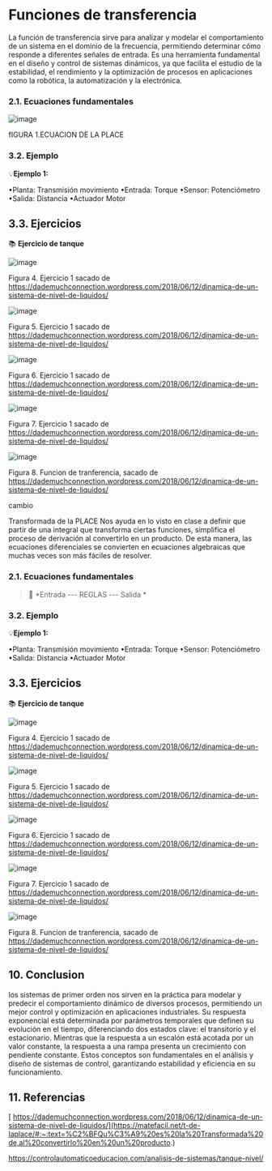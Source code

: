 # Funciones de transferencia
La función de transferencia sirve para analizar y modelar el comportamiento de un sistema en el dominio de la frecuencia, permitiendo determinar cómo responde a diferentes señales de entrada. Es una herramienta fundamental en el diseño y control de sistemas dinámicos, ya que facilita el estudio de la estabilidad, el rendimiento y la optimización de procesos en aplicaciones como la robótica, la automatización y la electrónica.

### 2.1. Ecuaciones fundamentales 

![image](https://github.com/user-attachments/assets/1280c34f-177e-4cb0-a0ad-cb0737c62ae5)

fIGURA 1.ECUACION DE LA PLACE 


### 3.2. Ejemplo
💡**Ejemplo 1:** 

•Planta: Transmisión movimiento
•Entrada: Torque
•Sensor: Potenciómetro
•Salida: Distancia
•Actuador Motor

## 3.3. Ejercicios
📚 **Ejercicio de tanque**

![image](https://github.com/user-attachments/assets/51ff01c0-f0a2-48ad-9e85-77a2123ae0e6)

Figura 4. Ejercicio 1 sacado de https://dademuchconnection.wordpress.com/2018/06/12/dinamica-de-un-sistema-de-nivel-de-liquidos/

![image](https://github.com/user-attachments/assets/e9f392e7-5a43-44e1-a5bf-f94ab7526c11)

Figura 5. Ejercicio 1 sacado de https://dademuchconnection.wordpress.com/2018/06/12/dinamica-de-un-sistema-de-nivel-de-liquidos/

![image](https://github.com/user-attachments/assets/067b00f1-8580-4533-8766-d7f705f3fb97)

Figura 6. Ejercicio 1 sacado de https://dademuchconnection.wordpress.com/2018/06/12/dinamica-de-un-sistema-de-nivel-de-liquidos/

![image](https://github.com/user-attachments/assets/5ca84043-3101-4393-9d86-9e07db990488)

Figura 7. Ejercicio 1 sacado de https://dademuchconnection.wordpress.com/2018/06/12/dinamica-de-un-sistema-de-nivel-de-liquidos/

![image](https://github.com/user-attachments/assets/d8084f4d-daa4-4542-98d3-27d98a56f0b9)

Figura 8. Funcion de tranferencia,  sacado de https://dademuchconnection.wordpress.com/2018/06/12/dinamica-de-un-sistema-de-nivel-de-liquidos/

cambio 

Transformada de la PLACE
Nos ayuda en lo visto en clase a definir que partir de una integral que transforma ciertas funciones, simplifica el proceso de derivación al convertirlo en un producto. De esta manera, las ecuaciones diferenciales se convierten en ecuaciones algebraicas que muchas veces son más fáciles de resolver.

### 2.1. Ecuaciones fundamentales 

>🔑 *Entrada --- REGLAS --- Salida *

### 3.2. Ejemplo
💡**Ejemplo 1:** 

•Planta: Transmisión movimiento
•Entrada: Torque
•Sensor: Potenciómetro
•Salida: Distancia
•Actuador Motor

## 3.3. Ejercicios
📚 **Ejercicio de tanque**

![image](https://github.com/user-attachments/assets/51ff01c0-f0a2-48ad-9e85-77a2123ae0e6)

Figura 4. Ejercicio 1 sacado de https://dademuchconnection.wordpress.com/2018/06/12/dinamica-de-un-sistema-de-nivel-de-liquidos/

![image](https://github.com/user-attachments/assets/e9f392e7-5a43-44e1-a5bf-f94ab7526c11)

Figura 5. Ejercicio 1 sacado de https://dademuchconnection.wordpress.com/2018/06/12/dinamica-de-un-sistema-de-nivel-de-liquidos/

![image](https://github.com/user-attachments/assets/067b00f1-8580-4533-8766-d7f705f3fb97)

Figura 6. Ejercicio 1 sacado de https://dademuchconnection.wordpress.com/2018/06/12/dinamica-de-un-sistema-de-nivel-de-liquidos/

![image](https://github.com/user-attachments/assets/5ca84043-3101-4393-9d86-9e07db990488)

Figura 7. Ejercicio 1 sacado de https://dademuchconnection.wordpress.com/2018/06/12/dinamica-de-un-sistema-de-nivel-de-liquidos/

![image](https://github.com/user-attachments/assets/d8084f4d-daa4-4542-98d3-27d98a56f0b9)

Figura 8. Funcion de tranferencia,  sacado de https://dademuchconnection.wordpress.com/2018/06/12/dinamica-de-un-sistema-de-nivel-de-liquidos/

## 10. Conclusion
los sistemas de primer orden nos sirven en la práctica para modelar y predecir el comportamiento dinámico de diversos procesos, permitiendo un mejor control y optimización en aplicaciones industriales. Su respuesta exponencial está determinada por parámetros temporales que definen su evolución en el tiempo, diferenciando dos estados clave: el transitorio y el estacionario. Mientras que la respuesta a un escalón está acotada por un valor constante, la respuesta a una rampa presenta un crecimiento con pendiente constante. Estos conceptos son fundamentales en el análisis y diseño de sistemas de control, garantizando estabilidad y eficiencia en su funcionamiento.

## 11. Referencias
[
https://dademuchconnection.wordpress.com/2018/06/12/dinamica-de-un-sistema-de-nivel-de-liquidos/](https://matefacil.net/t-de-laplace/#:~:text=%C2%BFQu%C3%A9%20es%20la%20Transformada%20de,al%20convertirlo%20en%20un%20producto.)

https://controlautomaticoeducacion.com/analisis-de-sistemas/tanque-nivel/
